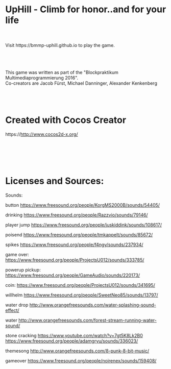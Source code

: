 # UpHill - Climb for honor..and for your life

<br>
<br>
Visit https://bmmp-uphill.github.io to play the game.
<br>
<br>
<br>
<br>
<br>
This game was written as part of the "Blockpraktikum Multimediaprogrammierung 2016".
<br>
Co-creators are Jacob Fürst, Michael Danninger, Alexander Kenkenberg
<br>
<br>
<br>
<br>

# Created with Cocos Creator
https://http://www.cocos2d-x.org/

<br>
<br>
<br>
<br>

# Licenses and Sources:

Sounds:

button
https://www.freesound.org/people/KorgMS2000B/sounds/54405/

drinking
https://www.freesound.org/people/Razzvio/sounds/79146/

player jump
https://www.freesound.org/people/juskiddink/sounds/108617/

poisend
https://www.freesound.org/people/tmkappelt/sounds/85672/

spikes
https://www.freesound.org/people/f4ngy/sounds/237934/

game over:
https://www.freesound.org/people/ProjectsU012/sounds/333785/

powerup pickup:
https://www.freesound.org/people/GameAudio/sounds/220173/

coin:
https://www.freesound.org/people/ProjectsU012/sounds/341695/

willhelm
https://www.freesound.org/people/SweetNeo85/sounds/13797/

water drop
http://www.orangefreesounds.com/water-splashing-sound-effect/

water
http://www.orangefreesounds.com/forest-stream-running-water-sound/

stone cracking
https://www.youtube.com/watch?v=7gt5K8Lk2B0
https://www.freesound.org/people/adamgryu/sounds/336023/

themesong
http://www.orangefreesounds.com/8-punk-8-bit-music/

gameover
https://www.freesound.org/people/noirenex/sounds/159408/
